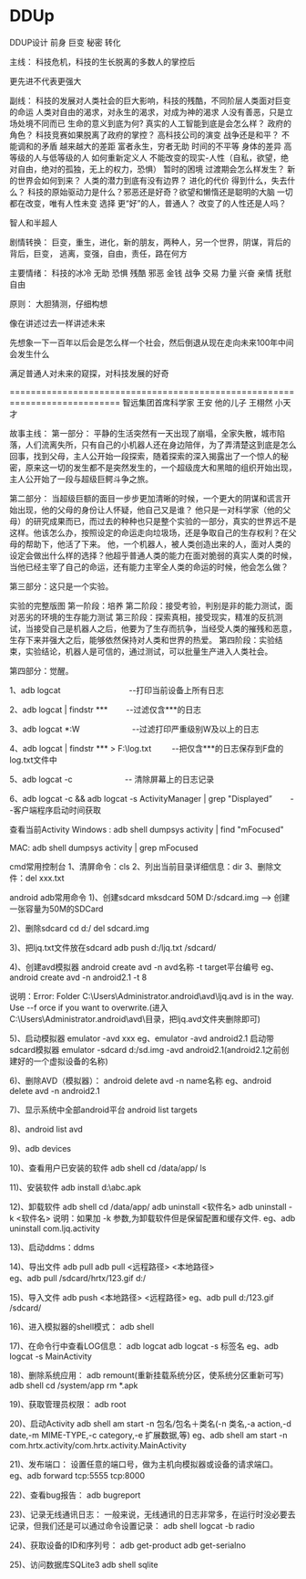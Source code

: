# DDUp
DDUP设计
前身
巨变
秘密
转化


主线：
科技危机，科技的生长脱离的多数人的掌控后

更先进不代表更强大

副线：
科技的发展对人类社会的巨大影响，科技的残酷，不同阶层人类面对巨变的命运
人类对自由的渴求，对永生的渴求，对成为神的渴求
人没有善恶，只是立场处境不同而已
生命的意义到底为何?
真实的人工智能到底是会怎么样？
政府的角色？
科技竞赛如果脱离了政府的掌控？
高科技公司的演变
战争还是和平？
不能调和的矛盾
越来越大的差距
富者永生，穷者无助
时间的不平等
身体的差异
高等级的人与低等级的人
如何重新定义人
不能改变的现实-人性（自私，欲望，绝对自由，绝对的孤独，无上的权力，恐惧）
暂时的困境
过渡期会怎么样发生？
新的世界会如何到来？
人类的潜力到底有没有边界？
进化的代价
得到什么，失去什么？
科技的原始驱动力是什么？邪恶还是好奇？欲望和懒惰还是聪明的大脑
一切都在改变，唯有人性未变
选择
更“好”的人，普通人？
改变了的人性还是人吗？

智人和半超人


剧情转换：
巨变，重生，进化，新的朋友，两种人，另一个世界，阴谋，背后的背后，巨变，
逃离，变强，自由，责任，路在何方


主要情绪：
科技的冰冷
无助
恐惧
残酷
邪恶
金钱
战争
交易
力量
兴奋
亲情
抚慰
自由


原则：
大胆猜测，仔细构想

像在讲述过去一样讲述未来

先想象一下一百年以后会是怎么样一个社会，然后倒退从现在走向未来100年中间会发生什么

满足普通人对未来的窥探，对科技发展的好奇

===========================================================================
智远集团首席科学家  王安  他的儿子 王栩然 小天才

故事主线：
第一部分：
平静的生活突然有一天出现了崩塌，全家失散，城市陷落，人们流离失所，只有自己的小机器人还在身边陪伴，为了弄清楚这到底是怎么回事，找到父母，主人公开始一段探索，随着探索的深入揭露出了一个惊人的秘密，原来这一切的发生都不是突然发生的，一个超级庞大和黑暗的组织开始出现，主人公开始了一段与超级巨鳄斗争之旅。


第二部分：
当超级巨额的面目一步步更加清晰的时候，一个更大的阴谋和谎言开始出现，他的父母的身份让人怀疑，他自己又是谁？
他只是一对科学家（他的父母）的研究成果而已，而过去的种种也只是整个实验的一部分，真实的世界远不是这样。他该怎么办，按照设定的命运走向垃圾场，还是争取自己的生存权利？在父母的帮助下，他活了下来。
他，一个机器人，被人类创造出来的人，面对人类的设定会做出什么样的选择？他超乎普通人类的能力在面对脆弱的真实人类的时候，当他已经主宰了自己的命运，还有能力主宰全人类的命运的时候，他会怎么做？


第三部分：这只是一个实验。

实验的完整版图
第一阶段：培养
第二阶段：接受考验，判别是非的能力测试，面对恶劣的环境的生存能力测试
第三阶段：探索真相，接受现实，精准的反抗测试，当接受自己是机器人之后，他要为了生存而抗争，当经受人类的摧残和恶意，生存下来并强大之后，能够依然保持对人类和世界的热爱。
第四阶段：实验结束，实验结论，机器人是可信的，通过测试，可以批量生产进入人类社会。


第四部分：觉醒。

1、adb logcat 　　　　　　　　  --打印当前设备上所有日志

2、adb logcat | findstr ***　　 --过滤仅含***的日志

3、adb logcat *:W 　　　　　　 --过滤打印严重级别W及以上的日志

4、adb logcat | findstr *** > F:\log.txt 　　 --把仅含***的日志保存到F盘的log.txt文件中

5、adb logcat -c 　　　　　　    -- 清除屏幕上的日志记录

6、adb logcat -c && adb logcat -s ActivityManager | grep "Displayed”  　　--客户端程序启动时间获取

查看当前Activity
Windows :
adb shell dumpsys activity | find "mFocused"

MAC:
adb shell dumpsys activity | grep mFocused 


cmd常用控制台
1、清屏命令：cls
2、列出当前目录详细信息：dir
3、删除文件：del xxx.txt


android adb常用命令
1)、创建sdcard
mksdcard 50M D:/sdcard.img --> 创建一张容量为50M的SDCard

2)、删除sdcard
cd d:/
del sdcard.img

3)、把ljq.txt文件放在sdcard
adb push d:/ljq.txt /sdcard/

4)、创建avd模拟器
android create avd -n avd名称 -t target平台编号
eg、android create avd -n android2.1 -t 8

说明：Error: Folder C:\Users\Administrator\.android\avd\ljq.avd is in the way. Use --f
orce if you want to overwrite.(进入C:\Users\Administrator\.android\avd\目录，把ljq.avd文件夹删除即可)

5)、启动模拟器
emulator -avd xxx
eg、emulator -avd android2.1
启动带sdcard模拟器
emulator -sdcard d:/sd.img -avd android2.1(android2.1之前创建好的一个虚拟设备的名称)

6)、删除AVD（模拟器）：
android delete avd -n name名称
eg、android delete avd -n android2.1

7)、显示系统中全部android平台
android list targets

8)、android list avd 

9)、adb devices

10)、查看用户已安装的软件
adb shell
cd /data/app/ 
ls

11)、安装软件
adb install d:\abc.apk

12)、卸载软件
adb shell
cd /data/app/
adb uninstall <软件名> 
adb uninstall -k <软件名> 
说明：如果加 -k 参数,为卸载软件但是保留配置和缓存文件. </B>
eg、adb uninstall com.ljq.activity

13)、启动ddms：ddms

14)、导出文件
adb pull adb pull <远程路径> <本地路径>  
eg、adb pull /sdcard/hrtx/123.gif d:/

15)、导入文件
adb push <本地路径> <远程路径>
eg、adb pull d:/123.gif /sdcard/

16)、进入模拟器的shell模式：
adb shell

17)、在命令行中查看LOG信息：
adb logcat
adb logcat -s 标签名
eg、adb logcat -s MainActivity

18)、删除系统应用：
adb remount(重新挂载系统分区，使系统分区重新可写)
adb shell
cd /system/app
rm *.apk

19)、获取管理员权限：
adb root

20)、启动Activity
adb shell am start -n 包名/包名＋类名(-n 类名,-a action,-d date,-m MIME-TYPE,-c category,-e 扩展数据,等)
eg、adb shell am start -n com.hrtx.activity/com.hrtx.activity.MainActivity

21)、发布端口： 
设置任意的端口号，做为主机向模拟器或设备的请求端口。
eg、adb forward tcp:5555 tcp:8000 

22)、查看bug报告： 
adb bugreport 

23)、记录无线通讯日志： 
一般来说，无线通讯的日志非常多，在运行时没必要去记录，但我们还是可以通过命令设置记录： 
adb shell 
logcat -b radio 

24)、获取设备的ID和序列号： 
adb get-product 
adb get-serialno 

25)、访问数据库SQLite3 
adb shell 
sqlite
